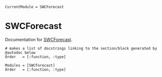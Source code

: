 ```@meta
CurrentModule = SWCForecast
```

# SWCForecast

Documentation for [SWCForecast](https://github.com/okatsn/SWCForecast.jl).


```@index
# makes a list of docstrings linking to the section/block generated by @autodoc below
Order   = [:function, :type]
```

```@autodocs
Modules = [SWCForecast]
Order   = [:function, :type]
```
